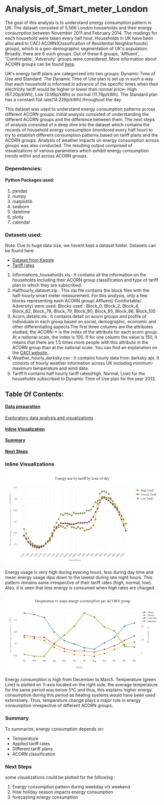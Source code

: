 # Analysis_of_Smart_meter_London
<p> The goal of this analysis is to understand energy consumption pattern in UK. The dataset consisted of 5,566 London households and their energy consumption between November 2011 and February 2014. The readings for each household were taken every half hour. Households in UK have been allocated to CACI ACORN(Classification of Residential Neighborhoods) groups, which is a geo-demographic segmentation of UK's population. Broadly, there are 6 such groups. Out of these 6 groups, 'Affluent', 'Comfortable', 'Adversity' groups were considered. More information about ACORN groups can be found <a href="https://acorn.caci.co.uk/what-is-acorn">here</a>.</p>
	
<p>UK's energy tariff plans are categorized into two groups: Dynamic Time of Use and Standard. The Dynamic Time of Use plan is set up in such a way that each household is informed in advance of the specific times when their electricity tariff would be higher or lower than normal price– High (67.20p/kWh), Low (3.99p/kWh) or normal (11.76p/kWh). The Standard plan has a constant flat rate(14.228p/kWh) throughout the day. </p>

<p>This dataset was used to understand energy consumption patterns across different ACORN groups. Initial analysis consisted of understanding the different ACORN groups and the difference between them. The next steps of analysis consisted of a deep dive into the dataset which contains the records of household energy consumption (monitored every half hour) to try to establish different consumption patterns based on tariff plans and the ACORN groups. Analysis of weather impacts on energy consumption across groups was also conducted. The resulting output comprised of visualizations of various parameters which exhibit energy consumption trends  within and across ACORN groups.</p>

### Dependencies:

#### Python Packages used:
<ol>
	<li>pandas</li>
	<li>numpy </li>
	<li>matplotlib</li>
	<li>seaborn </li>	
	<li>datetime </li>
	<li>plotly</li>
	<li>calendar</li>
</ol>

### Datasets used:
<p> Note: Due to huge data size, we havent kept a dataset folder. Datasets can be found here:
<ul><li><a href="https://www.kaggle.com/jeanmidev/smart-meters-in-london">Dataset from Kaggle</a></li>
<li><a href="https://data.london.gov.uk/dataset/smartmeter-energy-use-data-in-london-households"> Tariff rates</a></li></ul></p>


<ol type="decimal">
<li>Informations_households.xls : It contains all the information on the households including their ACORN group classification and type of tariff plan to which they are subscribed.</li>

<li>Halfhourly_dataset.zip : This zip file contains the block files with the half-hourly smart meter measurement. For this analysis, only a few blocks representing each ACORN group( Affluent/ Comfortable/ Adversity) were used.
Blocks used : Block_0, Block_2, Block_4, Block_62, Block_78, Block_79, Block_80, Block_95, Block_96, Block_105</li>

<li>Acorn_details.xls : It contains detail on acorn groups and profile of individuals in each group based on social, demographic, economic and other differentiating aspects.The first three columns are the attributes studied, the ACORN-* is the index of the attribute for each acorn group. At a national scale, the index is 100. If for one column the value is 150, it means that there are 1.5 times more people with this attribute in the ACORN group than at the national scale. You can find an explanation on the <a href="https://acorn.caci.co.uk/what-is-acorn">CACI website </a>.</li>

<li>Weather_hourly_darksky.csv : It contains hourly data from darksky api. It consists of hourly weather information across UK including minimum-maximum temperature and wind data.</li>

<li>Tariff:It contains half hourly tariff rates(High, Normal, Low) for the households subscribed to Dynamic Time of Use plan for the year 2013.</li>
</ol>



## Table Of Contents:


#### <a href="http://nbviewer.jupyter.org/github/swarsabnis/Analysis_of_Smart_meter_London/blob/master/Jupyter_notebook/Smart_meter_london_data_preparation.ipynb">Data preparation</a>

####  
<a href="http://nbviewer.jupyter.org/github/swarsabnis/Analysis_of_Smart_meter_London/blob/master/Jupyter_notebook/Smart_meters_london_visualizations.ipynb">Exploratory data analysis and visualizations</a>

#### [Inline Visualization](#viz-anchor)

#### [Summary](#summary-anchor)
#### [Next Steps](#nextstep-anchor)



### <a id='viz-anchor'></a>Inline Visualizations

![image8](https://github.com/swarsabnis/Analysis_of_Smart_meter_London/blob/master/Images/image8.png)

<p>Energy usage is very high during evening hours, less during day time and mean energy usage dips down to the lowest during late night hours. This pattern remains same irrespective of their tariff rates (high, normal, low). Also, it is seen that less energy is consumed when high rates are charged.</p>


![weather](https://github.com/swarsabnis/Analysis_of_Smart_meter_London/blob/master/Images/Weather.png)
<p>Energy consumption is high from December to March. Temperature (green Line) is plotted on Y-axis located on the right side, the average temperature for the same period was below 5°C and thus, this explains higher energy consumption during this period as heating systems would have been used extensively. Thus, temperature change plays a major role in energy consumption irrespective of different ACORN groups.</p>



### <a id='summary-anchor'></a>Summary

<p> To summarize, energy consumption depends on:

<ul>
	<li>Temperature
	<li>Applied tariff rates
	<li>Different tariff plans
	<li>ACORN classification</li></ul>
</p>

###  <a id='nextstep-anchor'></a> Next Steps

some visualizations could be plotted for the following :
<ol>
	<li>Energy consumption pattern during weekday v/s weekend
	<li>How holiday season impacts energy consumption
	<li> forecasting energy consumption</li></ol>

